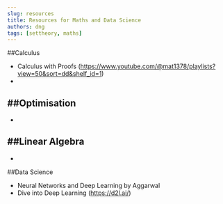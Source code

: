 ```yaml
---
slug: resources
title: Resources for Maths and Data Science
authors: dng
tags: [settheory, maths]
---
```


##Calculus
- Calculus with Proofs (https://www.youtube.com/@mat1378/playlists?view=50&sort=dd&shelf_id=1)
- 

##Optimisation
- 
- 

##Linear Algebra
- 
- 

##Data Science
- Neural Networks and Deep Learning by Aggarwal
- Dive into Deep Learning (https://d2l.ai/)